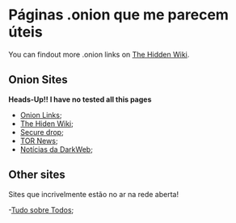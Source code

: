 # Páginas .onion que me parecem úteis

You can findout more .onion links on [The Hidden Wiki](https://thehiddenwiki.org/).

## Onion Sites

**Heads-Up!! I have no tested all this pages**

- [Onion Links](http://s4k4ceiapwwgcm3mkb6e4diqecpo7kvdnfr5gg7sph7jjppqkvwwqtyd.onion/);
- [The Hiden Wiki](http://6nhmgdpnyoljh5uzr5kwlatx2u3diou4ldeommfxjz3wkhalzgjqxzqd.onion/);
- [Secure drop](http://sdolvtfhatvsysc6l34d65ymdwxcujausv7k5jk4cy5ttzhjoi6fzvyd.onion/);
- [TOR News](http://a4ygisnerpgtc5ayerl22pll6cls3oyj54qgpm7qrmb66xrxts6y3lyd.onion/index.html);
- [Notícias da DarkWeb](http://darknetlidvrsli6iso7my54rjayjursyw637aypb6qambkoepmyq2yd.onion/);

## Other sites

Sites que incrivelmente estão no ar na rede aberta!

-[Tudo sobre Todos](https://tudosobretodos.info);
